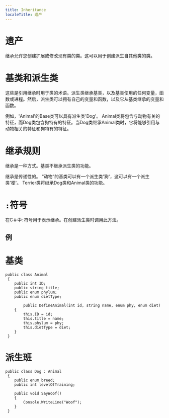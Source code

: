 ```yaml
---
title: Inheritance
localeTitle: 遗产
---
```

# 遗产

继承允许您创建扩展或修改现有类的类。这可以用于创建派生自其他类的类。

# 基类和派生类

这些是引用继承时用于类的术语。派生类继承基类，以及基类使用的任何变量，函数或进程。然后，派生类可以拥有自己的变量和函数，以及它从基类继承的变量和函数。

例如，'Animal'的Base类可以具有派生类'Dog'。 Animal类将包含与动物有关的特征，而Dog类包含狗特有的特征。当Dog类继承Animal类时，它将能够引用与动物相关的特征和狗特有的特征。

# 继承规则

继承是一种方式。基类不继承派生类的功能。

继承是传递性的。 “动物”的基类可以有一个派生类'狗'，这可以有一个派生类'梗'。 Terrier类将继承Dog类和Animal类的功能。

# `:`符号

在C＃中`:`符号用于表示继承。在创建派生类时调用此方法。

## 例

# 基类
```
public class Animal 
 { 
    public int ID; 
    public string title; 
    public enum phylum; 
    public enum dietType; 
 
        public DefineAnimal(int id, string name, enum phy, enum diet) 
    { 
        this.ID = id; 
        this.title = name; 
        this.phylum = phy; 
        this.dietType = diet; 
    } 
 } 
```

# 派生班
```
public class Dog : Animal 
 { 
    public enum breed; 
    public int levelOfTraining; 
 
    public void SayWoof() 
    { 
        Console.WriteLine("Woof"); 
    } 
 } 

```